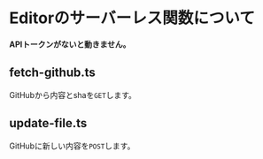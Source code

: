 # Editorのサーバーレス関数について

**APIトークンがないと動きません。**

## fetch-github.ts

GitHubから内容とshaを`GET`します。

## update-file.ts

GitHubに新しい内容を`POST`します。

